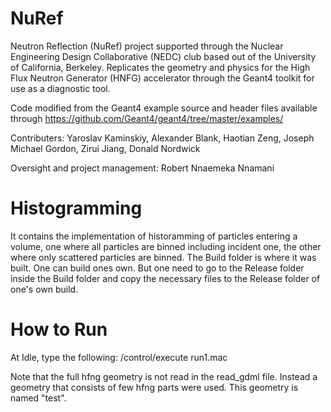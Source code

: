 # NuRef
Neutron Reflection (NuRef) project supported through the Nuclear Engineering Design Collaborative (NEDC) club based out of the University of California, Berkeley. Replicates the geometry and physics for the High Flux Neutron Generator (HNFG) accelerator through the Geant4 toolkit for use as a diagnostic tool.

Code modified from the Geant4 example source and header files available through https://github.com/Geant4/geant4/tree/master/examples/

Contributers: Yaroslav Kaminskiy, Alexander Blank, Haotian Zeng, Joseph Michael Gordon, Zirui Jiang, Donald Nordwick

Oversight and project management: Robert Nnaemeka Nnamani

# Histogramming
It contains the implementation of historamming of particles entering a volume, one where all particles are binned including incident one, the other where only scattered particles are binned. 
The Build folder is where it was built. One can build ones own. But one need to go to the Release folder inside the Build folder and copy the necessary files to the Release folder of one's own build. 

# How to Run
At Idle, type the following: /control/execute run1.mac

Note that the full hfng geometry is not read in the read_gdml file. Instead a geometry that consists of few hfng parts were used. This geometry is named "test".